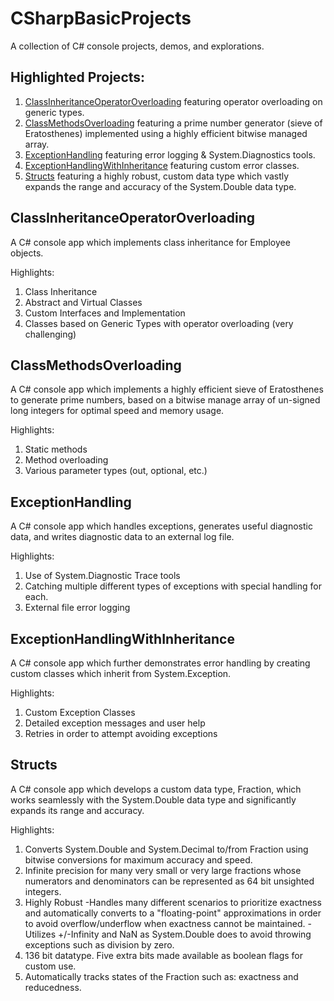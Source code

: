 # CSharpBasicProjects
A collection of C# console projects, demos, and explorations.

## Highlighted Projects:
1. [ClassInheritanceOperatorOverloading](#classinheritanceoperatoroverloading) featuring operator overloading on generic types.
2. [ClassMethodsOverloading](#classmethodsoverloading) featuring a prime number generator (sieve of Eratosthenes) implemented using a highly efficient bitwise managed array.
3. [ExceptionHandling](#exceptionhandling) featuring error logging & System.Diagnostics tools.
4. [ExceptionHandlingWithInheritance](#exceptionhandlingwithinheritance) featuring custom error classes.
5. [Structs](#structs) featuring a highly robust, custom data type which vastly expands the range and accuracy of the System.Double data type.

## ClassInheritanceOperatorOverloading
A C# console app which implements class inheritance for Employee objects.

Highlights:
1. Class Inheritance
2. Abstract and Virtual Classes
3. Custom Interfaces and Implementation
4. Classes based on Generic Types <T> with operator overloading (very challenging)

## ClassMethodsOverloading
A C# console app which implements a highly efficient sieve of Eratosthenes to generate prime numbers, based on a bitwise manage array of un-signed long integers for optimal speed and memory usage.

Highlights:
1. Static methods
2. Method overloading
3. Various parameter types (out, optional, etc.)

## ExceptionHandling
A C# console app which handles exceptions, generates useful diagnostic data, and writes diagnostic data to an external log file.

Highlights:
1. Use of System.Diagnostic Trace tools
2. Catching multiple different types of exceptions with special handling for each.
3. External file error logging

## ExceptionHandlingWithInheritance
A C# console app which further demonstrates error handling by creating custom classes which inherit from System.Exception.

Highlights:
1. Custom Exception Classes
2. Detailed exception messages and user help
3. Retries in order to attempt avoiding exceptions

## Structs
A C# console app which develops a custom data type, Fraction, which works seamlessly with the System.Double data type and significantly expands its range and accuracy.

Highlights:
1. Converts System.Double and System.Decimal to/from Fraction using bitwise conversions for maximum accuracy and speed.
2. Infinite precision for many very small or very large fractions whose numerators and denominators can be represented as 64 bit unsighted integers.
3. Highly Robust
  -Handles many different scenarios to prioritize exactness and automatically converts to a "floating-point" approximations in order to avoid overflow/underflow when exactness cannot be maintained.
  -Utilizes +/-Infinity and NaN as System.Double does to avoid throwing exceptions such as division by zero.
4. 136 bit datatype. Five extra bits made available as boolean flags for custom use.
5. Automatically tracks states of the Fraction such as: exactness and reducedness.

